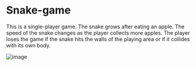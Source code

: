 # Snake-game
This is a single-player game. The snake grows after eating an apple. The speed of the snake changes as the player collects more apples. The player loses the game if the snake hits the walls of the playing area or if it collides with its own body.

![image](https://github.com/rocsi13/Snake-game/assets/103496696/cdc20dd7-f4fb-4c05-978c-ad1d7135523e)

